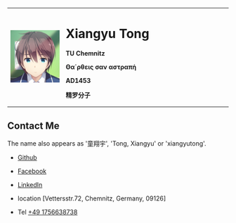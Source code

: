 <table border="0">
  <tr>
    <td width="25%">
      <img src="/temp.PNG" width="100%">
    </td>
    <td width="75%">
      <h1>Xiangyu Tong</h1>
      <p><b>TU Chemnitz</b></p>
      <p><b>Θα΄ρθεις σαν αστραπή</b></p>
      <p><b>AD1453</b></p>
      <p><b>精罗分子</b></p>
    </td>
  </tr>
</table>  

## Contact Me

The name also appears as '童翔宇', 'Tong, Xiangyu' or 'xiangyutong'.  

* [Github](https://github.com/XYTong)
* [Facebook](https://www.facebook.com/profile.php?id=100008055407748)  
* [LinkedIn](https://www.linkedin.com/in/xiangyu-tong-8946ba1b3)

* location [Vettersstr.72, Chemnitz, Germany, 09126]  
* Tel [+49 1756638738](tel:+491756638738)


